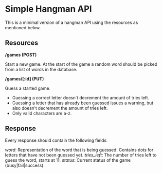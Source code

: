 # Simple Hangman API #

This is a minimal version of a hangman API using the resources as mentioned below.

## Resources ##

**/games (POST)**

Start a new game. At the start of the game a random word should be picked from a list of words in the database.

**/games/[:id] (PUT)**

Guess a started game.

- Guessing a correct letter doesn't decrement the amount of tries left.
- Guessing a letter that has already been guessed issues a warning, but also doesn't decrement the amount of tries left.
- Only valid characters are a-z.

## Response ##

Every response should contain the following fields:

*word*: Representation of the word that is being guessed. Contains dots for letters that have not been guessed yet.
*tries_left*: The number of tries left to guess the word, starts at 11.
*status*: Current status of the game (busy|fail|success).

